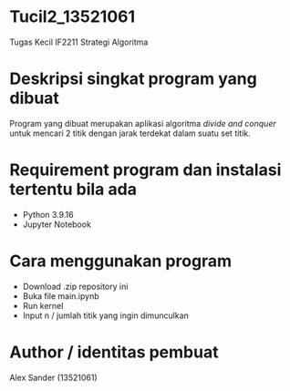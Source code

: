 # Tucil2_13521061
Tugas Kecil IF2211 Strategi Algoritma


# Deskripsi singkat program yang dibuat
Program yang dibuat merupakan aplikasi algoritma _divide and conquer_ untuk mencari 2 titik dengan jarak terdekat dalam suatu set titik.

# Requirement program dan instalasi tertentu bila ada
* Python 3.9.16
* Jupyter Notebook


# Cara menggunakan program
* Download .zip repository ini
* Buka file main.ipynb
* Run kernel
* Input n / jumlah titik yang ingin dimunculkan


# Author / identitas pembuat
Alex Sander (13521061)
